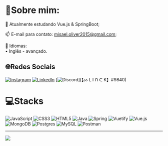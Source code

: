 # 💫Sobre mim:
🌱 Atualmente estudando Vue.js & SpringBoot;

📫 E-mail para contato: misael.oliver2015@gmail.com;

📄 Idiomas:  
• Inglês - avançado.

## 🌐Redes Sociais
[![Instagram](https://img.shields.io/badge/Instagram-%23E4405F.svg?logo=Instagram&logoColor=white)](https://instagram.com/_slinck_) [![LinkedIn](https://img.shields.io/badge/LinkedIn-%230077B5.svg?logo=linkedin&logoColor=white)](https://www.linkedin.com/in/misael-slinck/) [![Discord](https://img.shields.io/badge/Discord-%237289DA.svg?logo=discord&logoColor=white)](【ᔕ ᒪ I ᑎ ᑕ K】#9840)

# 💻Stacks
![JavaScript](https://img.shields.io/badge/javascript-%23323330.svg?style=flat&logo=javascript&logoColor=%23F7DF1E) ![CSS3](https://img.shields.io/badge/css3-%231572B6.svg?style=flat&logo=css3&logoColor=white) ![HTML5](https://img.shields.io/badge/html5-%23E34F26.svg?style=flat&logo=html5&logoColor=white) ![Java](https://img.shields.io/badge/java-%23ED8B00.svg?style=flat&logo=java&logoColor=white) ![Spring](https://img.shields.io/badge/spring-%236DB33F.svg?style=flat&logo=spring&logoColor=white) ![Vuetify](https://img.shields.io/badge/Vuetify-1867C0?style=flat&logo=vuetify&logoColor=AEDDFF) ![Vue.js](https://img.shields.io/badge/vuejs-%2335495e.svg?style=flat&logo=vuedotjs&logoColor=%234FC08D) ![MongoDB](https://img.shields.io/badge/MongoDB-%234ea94b.svg?style=flat&logo=mongodb&logoColor=white) ![Postgres](https://img.shields.io/badge/postgres-%23316192.svg?style=flat&logo=postgresql&logoColor=white) ![MySQL](https://img.shields.io/badge/mysql-%2300f.svg?style=flat&logo=mysql&logoColor=white) ![Postman](https://img.shields.io/badge/Postman-FF6C37?style=flat&logo=postman&logoColor=white)

---
[![](https://visitcount.itsvg.in/api?id=slinnck&icon=5&color=12)](https://visitcount.itsvg.in)
